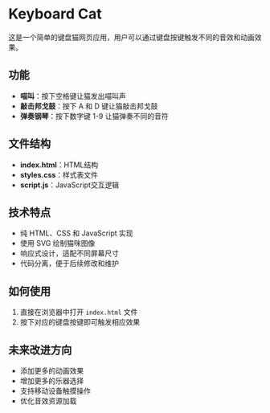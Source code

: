 # Keyboard Cat

这是一个简单的键盘猫网页应用，用户可以通过键盘按键触发不同的音效和动画效果。

## 功能

- **喵叫**：按下空格键让猫发出喵叫声
- **敲击邦戈鼓**：按下 A 和 D 键让猫敲击邦戈鼓
- **弹奏钢琴**：按下数字键 1-9 让猫弹奏不同的音符

## 文件结构

- **index.html**：HTML结构
- **styles.css**：样式表文件
- **script.js**：JavaScript交互逻辑

## 技术特点

- 纯 HTML、CSS 和 JavaScript 实现
- 使用 SVG 绘制猫咪图像
- 响应式设计，适配不同屏幕尺寸
- 代码分离，便于后续修改和维护

## 如何使用

1. 直接在浏览器中打开 `index.html` 文件
2. 按下对应的键盘按键即可触发相应效果

## 未来改进方向

- 添加更多的动画效果
- 增加更多的乐器选择
- 支持移动设备触摸操作
- 优化音效资源加载 
